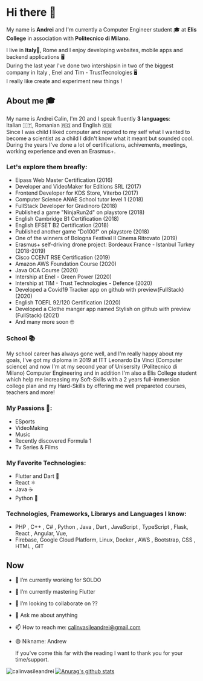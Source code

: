 # Hi there 👋
My name is <b>Andrei</b> and I'm currently a Computer Engineer student 🎓 at <b>Elis College</b> in association with <b>Politecnico di Milano</b>.

I live in <b>Italy</b>📍, Rome and I enjoy developing websites, mobile apps and backend applications 🖥 <br>
During the last year I've done two intershipsin in two of the biggest company in Italy , Enel and Tim - TrustTecnologies 🖥 <br>
I really like create and experiment new things !


## About me 🎓
My name is Andrei Calin, I'm 20 and I speak fluently <b>3 languages</b>: <br>
Italian 🇮🇹, Romanian 🇷🇴 and English 🇬🇧 <br> 
Since I was child I liked computer and repeted to my self what I wanted to become a scientist as a child I didn't know what it meant but sounded cool.
During the years I've done a lot of certifications, achivements, meetings, working experience and even an Erasmus+.


### Let's explore them breafly:
  - Eipass Web Master Certification (2016)
  - Developer and VideoMaker for Editions SRL (2017)
  - Frontend Developer for KDS Store, Viterbo (2017)
  - Computer Science ANAE School tutor level 1 (2018)
  - FullStack Developer for Gradinoro (2018)
  - Published a game "NinjaRun2d" on playstore (2018)
  - English Cambridge B1 Certification (2018)
  - English EFSET B2 Certification (2018)
  - Published another game "Do100!" on playstore (2018)
  - One of the winners of Bologna Festival Il Cinema Ritrovato (2019)
  - Erasmus+ self-driving drone project: Bordeaux France - Istanbul Turkey (2018-2019)
  - Cisco CCENT RSE Certification (2019)
  - Amazon AWS Foundation Course (2020)
  - Java OCA Course (2020)
  - Intership at Enel - Green Power (2020)
  - Intership at TIM - Trust Technologies - Defence (2020)
  - Developed a Covid19 Tracker app on github with preview(FullStack)(2020)
  - English TOEFL 92/120 Certification (2020)
  - Developed a Clothe manger app named Stylish on github with preview (FullStack) (2021)
  - And many more soon 🤓
  

### School 📚
My school career has always gone well, and I'm really happy about my goals, I've got my diploma in 2019 at ITT Leonardo Da Vinci (Computer science) and now I'm at my second year of Unisersity (Politecnico di Milano) Computer Engineering and in addition I'm also a Elis College student which help me increasing my Soft-Skills with a 2 years full-immersion college plan and my Hard-Skills by offering me well prepareted courses, teachers and more!


### My Passions 🎨: 
  - ESports 
  - VideoMaking
  - Music
  - Recently discovered Formula 1
  - Tv Series & Films
  
  
### My Favorite Technologies:
  - Flutter and Dart 💙
  - React ⚛
  - Java ☕️
  - Python 🐍
  

### Technologies, Frameworks, Librarys and Languages I know:
  - PHP , C++ , C# , Python , Java , Dart , JavaScript , TypeScript , Flask, React , Angular, Vue, 
  - Firebase, Google Cloud Platform, Linux, Docker , AWS , Bootstrap, CSS , HTML , GIT 


## Now
- 🔭 I’m currently working for SOLDO
- 🌱 I’m currently mastering Flutter
- 👯 I’m looking to collaborate on ??
- 💬 Ask me about anything 
- 📫 How to reach me: calinvasileandrei@gmail.com
- 😄 Nikname: Andrew 


  If you've come this far with the reading I want to thank you for your time/support.
  

<p><img align="left" src="https://github-readme-stats.vercel.app/api/top-langs/?username=calinvasileandrei&layout=compact&hide=html" alt="calinvasileandrei" /></p>

[![Anurag's github stats](https://github-readme-stats.vercel.app/api?username=calinvasileandrei&count_private=true&show_icons=true&theme=radical)](https://github.com/anuraghazra/github-readme-stats)

